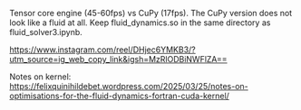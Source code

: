 Tensor core engine (45-60fps) vs CuPy (17fps). The CuPy version does not look like a fluid at all. Keep fluid_dynamics.so in the same directory as fluid_solver3.ipynb.

https://www.instagram.com/reel/DHjec6YMKB3/?utm_source=ig_web_copy_link&igsh=MzRlODBiNWFlZA==

Notes on kernel: https://felixquinihildebet.wordpress.com/2025/03/25/notes-on-optimisations-for-the-fluid-dynamics-fortran-cuda-kernel/
